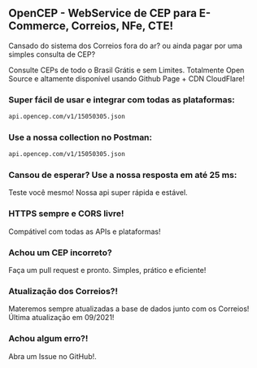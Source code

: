 ## OpenCEP - WebService de CEP para E-Commerce, Correios, NFe, CTE!

Cansado do sistema dos Correios fora do ar? ou ainda pagar por uma simples consulta de CEP?

Consulte CEPs de todo o Brasil Grátis e sem Limites. Totalmente Open Source e altamente disponível usando Github Page + CDN CloudFlare!

### Super fácil de usar e integrar com todas as plataformas:

```markdown
api.opencep.com/v1/15050305.json
```

### Use a nossa collection no Postman:

```markdown
api.opencep.com/v1/15050305.json
```

### Cansou de esperar? Use a nossa resposta em até 25 ms:

Teste você mesmo! Nossa api super rápida e estável.


### HTTPS sempre e CORS livre!

Compátivel com todas as APIs e plataformas!

### Achou um CEP incorreto?

Faça um pull request e pronto. Simples, prático e eficiente!

### Atualização dos Correios?!

Materemos sempre atualizadas a base de dados junto com os Correios!
Última atualização em 09/2021!

### Achou algum erro?!

Abra um Issue no GitHub!.
